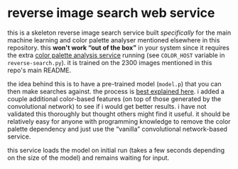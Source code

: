 # reverse image search web service

this is a skeleton reverse image search service built _specifically_ for the main machine learning and color palette analyser mentioned elsewhere in this repository. this **won't work “out of the box”** in your system since it requires the extra [color palette analysis service](https://github.com/dpla/color-summarizer-docker) running (see `COLOR_HOST` variable in `reverse-search.py`). it is trained on the 2300 images mentioned in this repo's main README. 

the idea behind this is to have a pre-trained model (`model.p`) that you can then make searches against. the process is [best explained here](https://github.com/ml4a/ml4a-guides/blob/master/notebooks/image-search.ipynb). i added a couple additional color-based features (on top of those generated by the convolutional network) to see if i would get better results. i have not validated this thoroughly but thought others might find it useful. it should be relatively easy for anyone with programming knowledge to remove the color palette dependency and just use the “vanilla” convolutional network-based service.

this service loads the model on initial run (takes a few seconds depending on the size of the model) and remains waiting for input.
